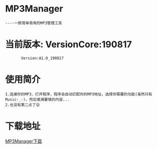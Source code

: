# MP3Manager

    ----一款简单易用的MP3管理工具

# 当前版本: VersionCore:190817
           Version:A1.0_190817

# 使用简介
    1.连接你的MP3，打开程序，程序会自动匹配你的MP3地址，选择你需要的功能(虽然只有Music-_-)，然后填满要填的内容...
    2.也没有第二点了😜

# 下载地址
[MP3Manager下载](https://github.com/I2048I/MP3Manager/releases)
